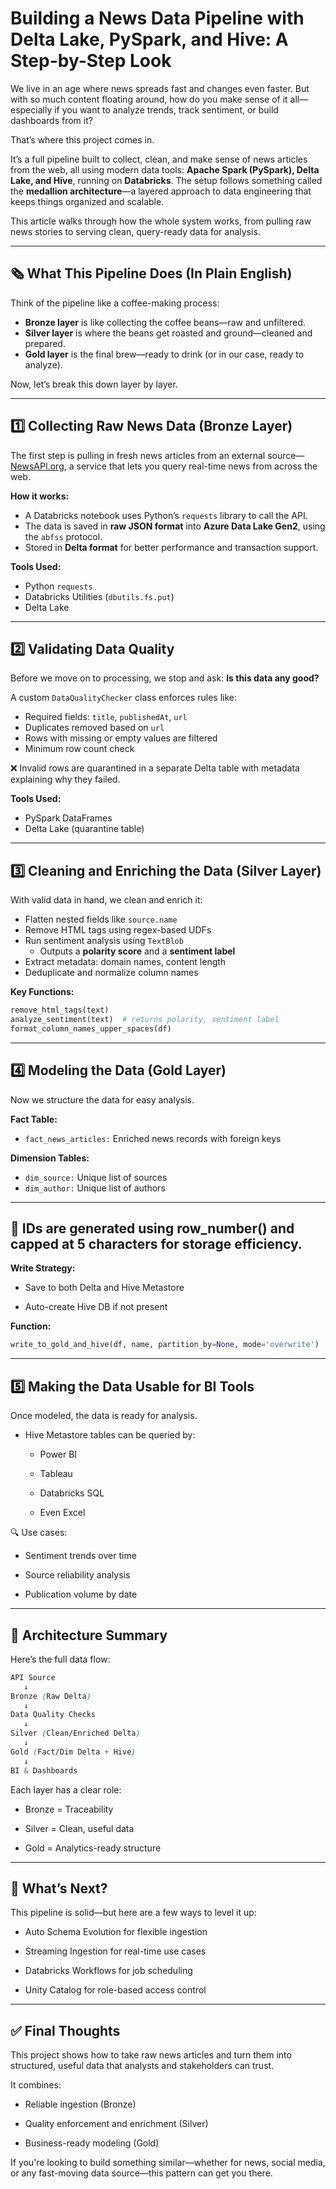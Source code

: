 # Building a News Data Pipeline with Delta Lake, PySpark, and Hive: A Step-by-Step Look

We live in an age where news spreads fast and changes even faster. But with so much content floating around, how do you make sense of it all—especially if you want to analyze trends, track sentiment, or build dashboards from it?

That’s where this project comes in.

It’s a full pipeline built to collect, clean, and make sense of news articles from the web, all using modern data tools: **Apache Spark (PySpark), Delta Lake, and Hive**, running on **Databricks**. The setup follows something called the **medallion architecture**—a layered approach to data engineering that keeps things organized and scalable.

This article walks through how the whole system works, from pulling raw news stories to serving clean, query-ready data for analysis.

---

## 🗞 What This Pipeline Does (In Plain English)

Think of the pipeline like a coffee-making process:

- **Bronze layer** is like collecting the coffee beans—raw and unfiltered.
- **Silver layer** is where the beans get roasted and ground—cleaned and prepared.
- **Gold layer** is the final brew—ready to drink (or in our case, ready to analyze).

Now, let’s break this down layer by layer.

---

## 1️⃣ Collecting Raw News Data (Bronze Layer)

The first step is pulling in fresh news articles from an external source—[NewsAPI.org](https://newsapi.org), a service that lets you query real-time news from across the web.

**How it works:**
- A Databricks notebook uses Python’s `requests` library to call the API.
- The data is saved in **raw JSON format** into **Azure Data Lake Gen2**, using the `abfss` protocol.
- Stored in **Delta format** for better performance and transaction support.

**Tools Used:**
- Python `requests`
- Databricks Utilities (`dbutils.fs.put`)
- Delta Lake

---

## 2️⃣ Validating Data Quality

Before we move on to processing, we stop and ask: **Is this data any good?**

A custom `DataQualityChecker` class enforces rules like:

- Required fields: `title`, `publishedAt`, `url`
- Duplicates removed based on `url`
- Rows with missing or empty values are filtered
- Minimum row count check

❌ Invalid rows are quarantined in a separate Delta table with metadata explaining why they failed.

**Tools Used:**
- PySpark DataFrames
- Delta Lake (quarantine table)

---

## 3️⃣ Cleaning and Enriching the Data (Silver Layer)

With valid data in hand, we clean and enrich it:

- Flatten nested fields like `source.name`
- Remove HTML tags using regex-based UDFs
- Run sentiment analysis using `TextBlob`
  - Outputs a **polarity score** and a **sentiment label**
- Extract metadata: domain names, content length
- Deduplicate and normalize column names

**Key Functions:**
```python
remove_html_tags(text)
analyze_sentiment(text)  # returns polarity, sentiment label
format_column_names_upper_spaces(df)
```

---
## 4️⃣ Modeling the Data (Gold Layer)


Now we structure the data for easy analysis.

**Fact Table:**

- `fact_news_articles:`  Enriched news records with foreign keys


**Dimension Tables:**

- `dim_source:`  Unique list of sources
- `dim_author:`  Unique list of authors

---
## 🔢 IDs are generated using row_number() and capped at 5 characters for storage efficiency.

**Write Strategy:**

- Save to both Delta and Hive Metastore

- Auto-create Hive DB if not present

**Function:**

```python
write_to_gold_and_hive(df, name, partition_by=None, mode='overwrite')
```
---
## 5️⃣ Making the Data Usable for BI Tools
Once modeled, the data is ready for analysis.

- Hive Metastore tables can be queried by:

    - Power BI

    - Tableau

    - Databricks SQL

    - Even Excel

🔍 Use cases:

- Sentiment trends over time

- Source reliability analysis

- Publication volume by date

---
## 🔁 Architecture Summary
Here’s the full data flow:


```scss
API Source 
   ↓
Bronze (Raw Delta) 
   ↓
Data Quality Checks 
   ↓
Silver (Clean/Enriched Delta) 
   ↓
Gold (Fact/Dim Delta + Hive) 
   ↓
BI & Dashboards
```

Each layer has a clear role:

- Bronze = Traceability

- Silver = Clean, useful data

- Gold = Analytics-ready structure

---
## 🔮 What’s Next?
This pipeline is solid—but here are a few ways to level it up:

- Auto Schema Evolution for flexible ingestion

- Streaming Ingestion for real-time use cases

- Databricks Workflows for job scheduling

- Unity Catalog for role-based access control


---
##  ✅ Final Thoughts
This project shows how to take raw news articles and turn them into structured, useful data that analysts and stakeholders can trust.

It combines:

- Reliable ingestion (Bronze)

- Quality enforcement and enrichment (Silver)

- Business-ready modeling (Gold)

If you're looking to build something similar—whether for news, social media, or any fast-moving data source—this pattern can get you there.